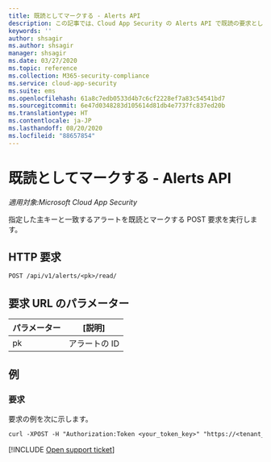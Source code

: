 ```yaml
---
title: 既読としてマークする - Alerts API
description: この記事では、Cloud App Security の Alerts API で既読の要求としてマークする方法について説明します。
keywords: ''
author: shsagir
ms.author: shsagir
manager: shsagir
ms.date: 03/27/2020
ms.topic: reference
ms.collection: M365-security-compliance
ms.service: cloud-app-security
ms.suite: ems
ms.openlocfilehash: 61a8c7edb0533d4b7c6cf2228ef7a83c54541bd7
ms.sourcegitcommit: 6e47d0348283d105614d81db4e7737fc837ed20b
ms.translationtype: HT
ms.contentlocale: ja-JP
ms.lasthandoff: 08/20/2020
ms.locfileid: "88657854"
---
```

# <a name="mark-as-read---alerts-api"></a>既読としてマークする - Alerts API

*適用対象:Microsoft Cloud App Security*

指定した主キーと一致するアラートを既読とマークする POST 要求を実行します。

## <a name="http-request"></a>HTTP 要求

```rest
POST /api/v1/alerts/<pk>/read/
```

## <a name="request-url-parameters"></a>要求 URL のパラメーター

| パラメーター | [説明] |
| --- | --- |
| pk | アラートの ID |

## <a name="example"></a>例

### <a name="request"></a>要求

要求の例を次に示します。

```rest
curl -XPOST -H "Authorization:Token <your_token_key>" "https://<tenant_id>.<tenant_region>.contoso.com/api/v1/alerts/<pk>/read/"
```

[!INCLUDE [Open support ticket](includes/support.md)]
